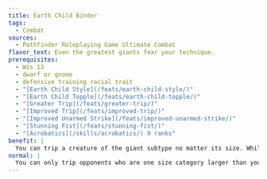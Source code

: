 ```yaml
---
title: Earth Child Binder
tags:
  - Combat
sources:
  - Pathfinder Roleplaying Game Ultimate Combat
flavor_text: Even the greatest giants fear your technique.
prerequisites:
  - Wis 13
  - dwarf or gnome
  - defensive training racial trait
  - "[Earth Child Style](/feats/earth-child-style/)"
  - "[Earth Child Topple](/feats/earth-child-topple/)"
  - "[Greater Trip](/feats/greater-trip/)"
  - "[Improved Trip](/feats/improved-trip/)"
  - "[Improved Unarmed Strike](/feats/improved-unarmed-strike/)"
  - "[Stunning Fist](/feats/stunning-fist/)"
  - "[Acrobatics](/skills/acrobatics/) 9 ranks"
benefit: |
  You can trip a creature of the giant subtype no matter its size. While you are using [Earth Child Style](/feats/earth-child-style/), when a prone creature of the giant subtype stands up and provokes an attack of opportunity from you, if you make an unarmed strike, you can declare you are making a [Stunning Fist](/feats/stunning-fist/) attempt after the attack hits. You gain a +4 bonus to the DC of any [Stunning Fist](/feats/stunning-fist/) effect you deliver in this way.
normal: |
  You can only trip opponents who are one size category larger than you.
---
```


